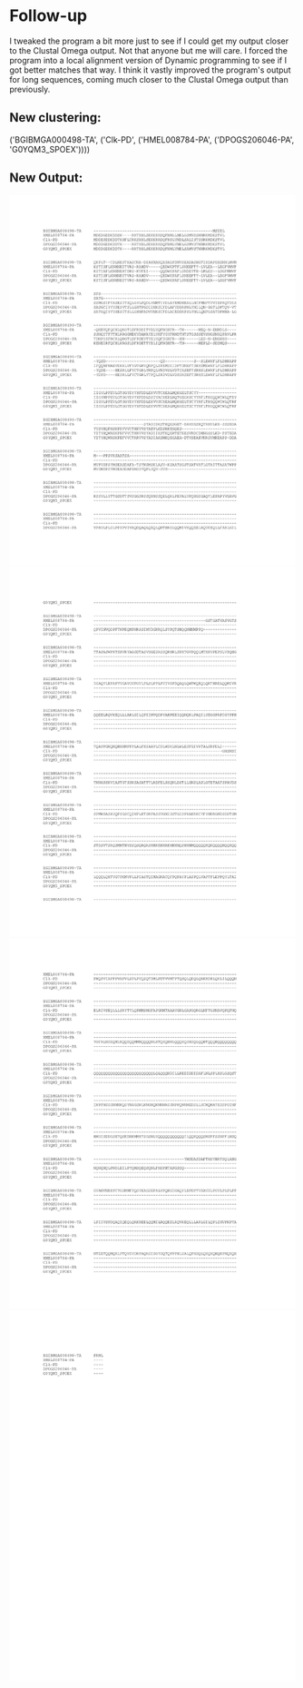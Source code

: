 # Follow-up

I tweaked the program a bit more just to see if I could get my output closer to the Clustal Omega output. Not that anyone but me will care.
I forced the program into a local alignment version of Dynamic programming to see if I got better matches that way. I think it vastly improved the program's output for long sequences, coming much closer to the Clustal Omega output than previously.

## New clustering:
('BGIBMGA000498-TA', ('Clk-PD', ('HMEL008784-PA', ('DPOGS206046-PA', 'G0YQM3_SPOEX'))))

## New Output:
![link](https://github.com/joshfactorial/CS466_finalproject/blob/master/followup/new%20alignment_Page_1.png?raw=true)
![link](https://github.com/joshfactorial/CS466_finalproject/blob/master/followup/new%20alignment_Page_2.png?raw=true)
![link](https://github.com/joshfactorial/CS466_finalproject/blob/master/followup/new%20alignment_Page_3.png?raw=true)
![link](https://github.com/joshfactorial/CS466_finalproject/blob/master/followup/new%20alignment_Page_4.png?raw=true)
